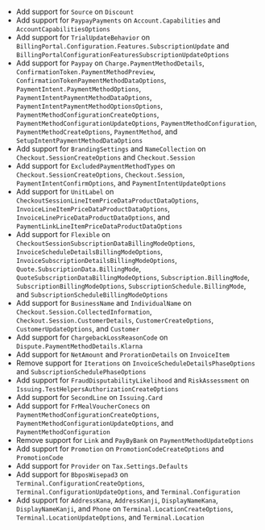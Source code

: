 * Add support for `Source` on `Discount`
* Add support for `PaypayPayments` on `Account.Capabilities` and `AccountCapabilitiesOptions`
* Add support for `TrialUpdateBehavior` on `BillingPortal.Configuration.Features.SubscriptionUpdate` and `BillingPortalConfigurationFeaturesSubscriptionUpdateOptions`
* Add support for `Paypay` on `Charge.PaymentMethodDetails`, `ConfirmationToken.PaymentMethodPreview`, `ConfirmationTokenPaymentMethodDataOptions`, `PaymentIntent.PaymentMethodOptions`, `PaymentIntentPaymentMethodDataOptions`, `PaymentIntentPaymentMethodOptionsOptions`, `PaymentMethodConfigurationCreateOptions`, `PaymentMethodConfigurationUpdateOptions`, `PaymentMethodConfiguration`, `PaymentMethodCreateOptions`, `PaymentMethod`, and `SetupIntentPaymentMethodDataOptions`
* Add support for `BrandingSettings` and `NameCollection` on `Checkout.SessionCreateOptions` and `Checkout.Session`
* Add support for `ExcludedPaymentMethodTypes` on `Checkout.SessionCreateOptions`, `Checkout.Session`, `PaymentIntentConfirmOptions`, and `PaymentIntentUpdateOptions`
* Add support for `UnitLabel` on `CheckoutSessionLineItemPriceDataProductDataOptions`, `InvoiceLineItemPriceDataProductDataOptions`, `InvoiceLinePriceDataProductDataOptions`, and `PaymentLinkLineItemPriceDataProductDataOptions`
* Add support for `Flexible` on `CheckoutSessionSubscriptionDataBillingModeOptions`, `InvoiceScheduleDetailsBillingModeOptions`, `InvoiceSubscriptionDetailsBillingModeOptions`, `Quote.SubscriptionData.BillingMode`, `QuoteSubscriptionDataBillingModeOptions`, `Subscription.BillingMode`, `SubscriptionBillingModeOptions`, `SubscriptionSchedule.BillingMode`, and `SubscriptionScheduleBillingModeOptions`
* Add support for `BusinessName` and `IndividualName` on `Checkout.Session.CollectedInformation`, `Checkout.Session.CustomerDetails`, `CustomerCreateOptions`, `CustomerUpdateOptions`, and `Customer`
* Add support for `ChargebackLossReasonCode` on `Dispute.PaymentMethodDetails.Klarna`
* Add support for `NetAmount` and `ProrationDetails` on `InvoiceItem`
* Remove support for `Iterations` on `InvoiceScheduleDetailsPhaseOptions` and `SubscriptionSchedulePhaseOptions`
* Add support for `FraudDisputabilityLikelihood` and `RiskAssessment` on `Issuing.TestHelpersAuthorizationCreateOptions`
* Add support for `SecondLine` on `Issuing.Card`
* Add support for `FrMealVoucherConecs` on `PaymentMethodConfigurationCreateOptions`, `PaymentMethodConfigurationUpdateOptions`, and `PaymentMethodConfiguration`
* Remove support for `Link` and `PayByBank` on `PaymentMethodUpdateOptions`
* Add support for `Promotion` on `PromotionCodeCreateOptions` and `PromotionCode`
* Add support for `Provider` on `Tax.Settings.Defaults`
* Add support for `BbposWisepad3` on `Terminal.ConfigurationCreateOptions`, `Terminal.ConfigurationUpdateOptions`, and `Terminal.Configuration`
* Add support for `AddressKana`, `AddressKanji`, `DisplayNameKana`, `DisplayNameKanji`, and `Phone` on `Terminal.LocationCreateOptions`, `Terminal.LocationUpdateOptions`, and `Terminal.Location`